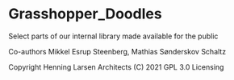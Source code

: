 # Grasshopper_Doodles
Select parts of our internal library made available for the public

Co-authors Mikkel Esrup Steenberg, Mathias Sønderskov Schaltz

Copyright Henning Larsen Architects (C) 2021
GPL 3.0 Licensing
